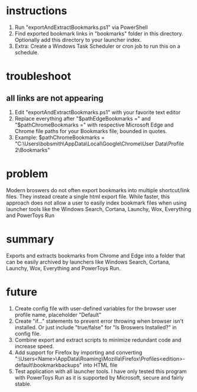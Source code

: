 # instructions
1. Run "exportAndExtractBookmarks.ps1" via PowerShell
2. Find exported bookmark links in "bookmarks" folder in this directory. Optionally add this directory to your launcher index.
3. Extra: Create a Windows Task Scheduler or cron job to run this on a schedule.

# troubleshoot
## all links are not appearing
1. Edit "exportAndExtractBookmarks.ps1" with your favorite text editor
2. Replace everything after "$pathEdgeBookmarks =" and "$pathChromeBookmarks =" with respective Microsoft Edge and Chrome file paths for your Bookmarks file, bounded in quotes.
3. Example: $pathChromeBookmarks = "C:\Users\bobsmith\AppData\Local\Google\Chrome\User Data\Profile 2\Bookmarks"

# problem
Modern broswers do not often export bookmarks into multiple shortcut/link files. They instead create a single html export file. While faster, this approach does not allow a user to easily index bookmark files when using launcher tools like the Windows Search, Cortana, Launchy, Wox, Everything and PowerToys Run 

# summary
Exports and extracts bookmarks from Chrome and Edge into a folder that can be easily archived by launchers like Windows Search, Cortana, Launchy, Wox, Everything and PowerToys Run.

# future
1. Create config file with user-defined variables for the browser user profile name, placeholder "Default"
1. Create "if..." statements to prevent error throwing when browser isn't installed. Or just include "true/false" for "Is Broswers Installed?" in config file.
2. Combine export and extract scripts to minimize redundant code and increase speed.
3. Add support for Firefox by importing and converting "<Drive>:\Users\<Name>\AppData\Roaming\Mozilla\Firefox\Profiles\<edition>-default\bookmarkbackups" into HTML file
4. Test application with all launcher tools. I have only tested this program with PowerToys Run as it is supported by Microsoft, secure and fairly stable.

